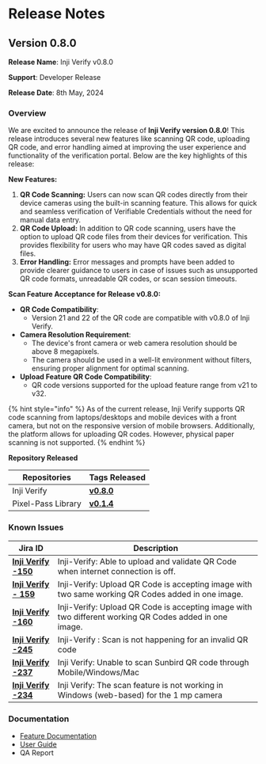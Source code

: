 # Release Notes

## **Version 0.8.0**

**Release Name**: Inji Verify v0.8.0

**Support**: Developer Release

**Release Date**: 8th May, 2024

### **Overview**

We are excited to announce the release of **Inji Verify version 0.8.0**! This release introduces several new features like scanning QR code, uploading QR code, and error handling aimed at improving the user experience and functionality of the verification portal. Below are the key highlights of this release:

**New Features:**

1. **QR Code Scanning:** Users can now scan QR codes directly from their device cameras using the built-in scanning feature. This allows for quick and seamless verification of Verifiable Credentials without the need for manual data entry.
2. **QR Code Upload:** In addition to QR code scanning, users have the option to upload QR code files from their devices for verification. This provides flexibility for users who may have QR codes saved as digital files.
3. **Error Handling:** Error messages and prompts have been added to provide clearer guidance to users in case of issues such as unsupported QR code formats, unreadable QR codes, or scan session timeouts.

**Scan Feature Acceptance for Release v0.8.0:**

* **QR Code Compatibility**:
  * Version 21 and 22 of the QR code are compatible with v0.8.0 of Inji Verify.
* **Camera Resolution Requirement**:
  * The device's front camera or web camera resolution should be above 8 megapixels.
  * The camera should be used in a well-lit environment without filters, ensuring proper alignment for optimal scanning.
* **Upload Feature QR Code Compatibility**:
  * QR code versions supported for the upload feature range from v21 to v32.

{% hint style="info" %}
As of the current release, Inji Verify supports QR code scanning from laptops/desktops and mobile devices with a front camera, but not on the responsive version of mobile browsers. Additionally, the platform allows for uploading QR codes. However, physical paper scanning is not supported.
{% endhint %}



**Repository Released**

| **Repositories**   | **Tags Released**                                                     |
| ------------------ | --------------------------------------------------------------------- |
| Inji Verify        |  [**v0.8.0**](https://github.com/mosip/inji-verify/tree/v0.8.0)       |
| Pixel-Pass Library |  [**v0.1.4**](https://www.npmjs.com/package/@mosip/pixelpass/v/0.1.4) |





### **Known Issues**

| **Jira ID**                                                             | **Description**                                                                                        |
| ----------------------------------------------------------------------- | ------------------------------------------------------------------------------------------------------ |
| [**Inji Verify -150**](https://mosip.atlassian.net/browse/INJIVER-150)  | Inji-Verify: Able to upload and validate QR Code when internet connection is off.                      |
| [**Inji Verify - 159**](https://mosip.atlassian.net/browse/INJIVER-159) | Inji-Verify: Upload QR Code is accepting image with two same working QR Codes added in one image.      |
| [**Inji Verify -160**](https://mosip.atlassian.net/browse/INJIVER-160)  | Inji-Verify: Upload QR Code is accepting image with two different working QR Codes added in one image. |
| [**Inji Verify -245**](https://mosip.atlassian.net/browse/INJIVER-245)  | Inji-Verify : Scan is not happening for an invalid QR code                                             |
| [**Inji Verify -237**](https://mosip.atlassian.net/browse/INJIVER-237)  | Inji Verify: Unable to scan Sunbird QR code through Mobile/Windows/Mac                                 |
| [**Inji Verify -234**](https://mosip.atlassian.net/browse/INJIVER-234)  | Inji Verify: The scan feature is not working in Windows (web-based) for the 1 mp camera                |

### **Documentation**

* [Feature Documentation](https://docs.mosip.io/inji/inji-verify/functional-overview/features)
* [User Guide](https://docs.mosip.io/inji/inji-verify/functional-overview/end-user-guide)
* QA Report
